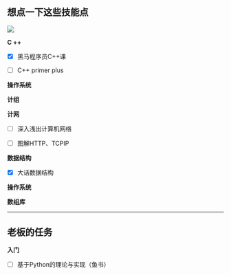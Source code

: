 ## 想点一下这些技能点


![](http://pic.shixiaocaia.fun/202207060805521.png)

**C ++**

- [x] 黑马程序员C++课

- [ ] C++ primer plus

**操作系统**

**计组**

**计网**

- [ ] 深入浅出计算机网络

- [ ] 图解HTTP、TCPIP

**数据结构**

- [x] 大话数据结构

**操作系统**

**数组库**

---

## 老板的任务

**入门**

- [ ] 基于Python的理论与实现（鱼书）